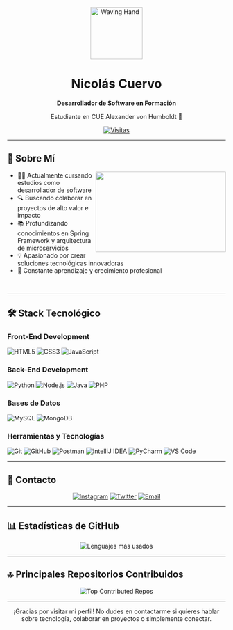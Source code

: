<div align="center">
  <img src="https://raw.githubusercontent.com/shahriarshafin/shahriarshafin/development/Assets/hello.gif" alt="Waving Hand" width="120px" />
  <h1>Nicolás Cuervo</h1>
  <p><strong>Desarrollador de Software en Formación</strong></p>
  <p>Estudiante en CUE Alexander von Humboldt 🌟</p>
  
  [![Visitas](https://komarev.com/ghpvc/?username=NicolasCuervor&color=blueviolet&style=flat-square&label=Visitas+al+Perfil)](https://github.com/NicolasCuervor)
</div>

---

## 💫 Sobre Mí

<img align="right" src="https://github.com/abhisheknaiidu/abhisheknaiidu/blob/master/code.gif?raw=true" width="300" height="185"/>

- 👨‍🎓 Actualmente cursando estudios como desarrollador de software
- 🔍 Buscando colaborar en proyectos de alto valor e impacto
- 📚 Profundizando conocimientos en Spring Framework y arquitectura de microservicios
- 💡 Apasionado por crear soluciones tecnológicas innovadoras
- 🌱 Constante aprendizaje y crecimiento profesional

<br clear="right"/>

---

## 🛠️ Stack Tecnológico

### Front-End Development
![HTML5](https://img.shields.io/badge/HTML5-E34F26?style=for-the-badge&logo=html5&logoColor=white)
![CSS3](https://img.shields.io/badge/CSS3-1572B6?style=for-the-badge&logo=css3&logoColor=white)
![JavaScript](https://img.shields.io/badge/JavaScript-F7DF1E?style=for-the-badge&logo=javascript&logoColor=black)

### Back-End Development
![Python](https://img.shields.io/badge/Python-3776AB?style=for-the-badge&logo=python&logoColor=white)
![Node.js](https://img.shields.io/badge/Node.js-339933?style=for-the-badge&logo=nodedotjs&logoColor=white)
![Java](https://img.shields.io/badge/Java-ED8B00?style=for-the-badge&logo=java&logoColor=white)
![PHP](https://img.shields.io/badge/PHP-777BB4?style=for-the-badge&logo=php&logoColor=white)

### Bases de Datos
![MySQL](https://img.shields.io/badge/MySQL-4479A1?style=for-the-badge&logo=mysql&logoColor=white)
![MongoDB](https://img.shields.io/badge/MongoDB-47A248?style=for-the-badge&logo=mongodb&logoColor=white)

### Herramientas y Tecnologías
![Git](https://img.shields.io/badge/git-%23F05033.svg?style=for-the-badge&logo=git&logoColor=white)
![GitHub](https://img.shields.io/badge/github-%23121011.svg?style=for-the-badge&logo=github&logoColor=white)
![Postman](https://img.shields.io/badge/Postman-FF6C37?style=for-the-badge&logo=postman&logoColor=white)
![IntelliJ IDEA](https://img.shields.io/badge/IntelliJ%20IDEA-000000?style=for-the-badge&logo=intellij-idea&logoColor=white)
![PyCharm](https://img.shields.io/badge/PyCharm-21D789?style=for-the-badge&logo=pycharm&logoColor=white)
![VS Code](https://img.shields.io/badge/VS%20Code-007ACC?style=for-the-badge&logo=visual-studio-code&logoColor=white)

---

## 📱 Contacto

<div align="center">
  
[![Instagram](https://img.shields.io/badge/Instagram-@Cuervo1127-E4405F?style=for-the-badge&logo=instagram&logoColor=white)](https://instagram.com/Cuervo1127)
[![Twitter](https://img.shields.io/badge/Twitter-@Cuervo1127-1DA1F2?style=for-the-badge&logo=twitter&logoColor=white)](https://x.com/Cuervo1127)
[![Email](https://img.shields.io/badge/Email-ncuervo__175@cue.edu.co-D14836?style=for-the-badge&logo=gmail&logoColor=white)](mailto:ncuervo_175@cue.edu.co)

</div>

---

## 📊 Estadísticas de GitHub



<div align="center">
  <img src="https://github-readme-stats.vercel.app/api/top-langs/?username=NicolasCuervor&theme=tokyonight&hide_border=true&layout=compact" alt="Lenguajes más usados" />
</div>

---

## 🔝 Principales Repositorios Contribuidos

<div align="center">
  <img src="https://github-contributor-stats.vercel.app/api?username=NicolasCuervor&limit=5&theme=tokyonight&combine_all_yearly_contributions=true" alt="Top Contributed Repos" />
</div>

---



<div align="center">
  <p>¡Gracias por visitar mi perfil! No dudes en contactarme si quieres hablar sobre tecnología, colaborar en proyectos o simplemente conectar.</p>
  
</div>
